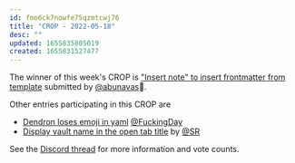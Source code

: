 ```yaml
---
id: fmo6ck7nowfe75qzmtcwj76
title: "CROP - 2022-05-18"
desc: ""
updated: 1655835805019
created: 1655831527477
---
```


The winner of this week's CROP is ["Insert note" to insert frontmatter from template](https://github.com/dendronhq/dendron/issues/2311) submitted by [@abunavas](https://github.com/abunavas)🎉.

Other entries participating in this CROP are

-   [Dendron loses emoji in yaml](https://github.com/dendronhq/dendron/issues/364) [@FuckingDay](https://github.com/FuckingDay)
-   [Display vault name in the open tab title](https://github.com/dendronhq/dendron/issues/1168) by [@SR](https://github.com/SR--)

See the [Discord thread](https://discord.com/channels/717965437182410783/739186036495876126/978703225362481216) for more information and vote counts.
